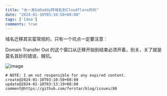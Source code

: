 ```yaml
---
title: "水一发GoDaddy转域名到Cloudflare的坑"
date: "2024-01-10T03:10:50+08:00"
tags: ['Idea']
comments: true
---
```


域名迁移其实蛮常规的，只有一个坑点一定要注意：

Domain Transfer Out 的这个窗口从迁移开始到结束必须开着，别关，关了就是莫名其妙的错误，贼坑。

![image](https://github.com/ferstar/blog/assets/2854276/48aac3c2-3493-4a91-be8c-6bc355ec4f76)



```
# NOTE: I am not responsible for any expired content.
create@2024-01-10T03:10:50+08:00
update@2024-01-10T03:13:19+08:00
comment@https://github.com/ferstar/blog/issues/80
```
